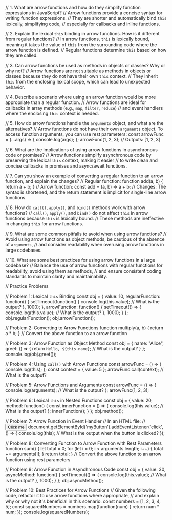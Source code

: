 // 1. What are arrow functions and how do they simplify function expressions in JavaScript?
// Arrow functions provide a concise syntax for writing function expressions. 
// They are shorter and automatically bind `this` lexically, simplifying code, 
// especially for callbacks and inline functions.


// 2. Explain the lexical `this` binding in arrow functions. How is it different from regular functions?
// In arrow functions, `this` is lexically bound, meaning it takes the value of `this` from the surrounding code where the arrow function is defined. 
// Regular functions determine `this` based on how they are called.


// 3. Can arrow functions be used as methods in objects or classes? Why or why not?
// Arrow functions are not suitable as methods in objects or classes because they do not have their own `this` context. 
// They inherit `this` from the enclosing lexical scope, which can lead to unexpected behavior.


// 4. Describe a scenario where using an arrow function would be more appropriate than a regular function.
// Arrow functions are ideal for callbacks in array methods (e.g., `map`, `filter`, `reduce`) 
// and event handlers where the enclosing `this` context is needed.


// 5. How do arrow functions handle the `arguments` object, and what are the alternatives?
// Arrow functions do not have their own `arguments` object. To access function arguments, you can use rest parameters:
const arrowFunc = (...args) => {
  console.log(args);
};
arrowFunc(1, 2, 3); // Outputs: [1, 2, 3]


// 6. What are the implications of using arrow functions in asynchronous code or promises?
// Arrow functions simplify asynchronous code by preserving the lexical `this` context, making it easier 
// to write clean and concise callbacks in promises and async/await functions.


// 7. Can you show an example of converting a regular function to an arrow function, and explain the changes?
// Regular function:
function add(a, b) {
  return a + b;
}
// Arrow function:
const add = (a, b) => a + b;
// Changes: The syntax is shortened, and the return statement is implicit for single-line arrow functions.


// 8. How do `call()`, `apply()`, and `bind()` methods work with arrow functions?
// `call()`, `apply()`, and `bind()` do not affect `this` in arrow functions because `this` is lexically bound. 
// These methods are ineffective in changing `this` for arrow functions.


// 9. What are some common pitfalls to avoid when using arrow functions?
// Avoid using arrow functions as object methods, be cautious of the absence of `arguments`, 
// and consider readability when overusing arrow functions in large codebases.


// 10. What are some best practices for using arrow functions in a large codebase?
// Balance the use of arrow functions with regular functions for readability, avoid using them as methods, 
// and ensure consistent coding standards to maintain clarity and maintainability.


// Practice Problems

// Problem 1: Lexical `this` Binding
const obj = {
  value: 10,
  regularFunction: function() {
    setTimeout(function() {
      console.log(this.value); // What is the output?
    }, 1000);
  },
  arrowFunction: function() {
    setTimeout(() => {
      console.log(this.value); // What is the output?
    }, 1000);
  }
};
obj.regularFunction();
obj.arrowFunction();


// Problem 2: Converting to Arrow Functions
function multiply(a, b) {
  return a * b;
}
// Convert the above function to an arrow function


// Problem 3: Arrow Function as Object Method
const obj = {
  name: "Alice",
  greet: () => {
    return `Hello, ${this.name}`; // What is the output?
  }
};
console.log(obj.greet());


// Problem 4: Using `call()` with Arrow Functions
const arrowFunc = () => {
  console.log(this);
};
const context = { value: 5 };
arrowFunc.call(context); // What is the output?


// Problem 5: Arrow Functions and Arguments
const arrowFunc = () => {
  console.log(arguments); // What is the output?
};
arrowFunc(1, 2, 3);


// Problem 6: Lexical `this` in Nested Functions
const obj = {
  value: 20,
  method: function() {
    const innerFunction = () => {
      console.log(this.value); // What is the output?
    };
    innerFunction();
  }
};
obj.method();


// Problem 7: Arrow Function in Event Handler
// In an HTML file:
// <button id="myButton">Click me</button>
document.getElementById('myButton').addEventListener('click', () => {
  console.log(this); // What is the output when the button is clicked?
});


// Problem 8: Converting Function to Arrow Function with Rest Parameters
function sum() {
  let total = 0;
  for (let i = 0; i < arguments.length; i++) {
    total += arguments[i];
  }
  return total;
}
// Convert the above function to an arrow function using rest parameters


// Problem 9: Arrow Function in Asynchronous Code
const obj = {
  value: 30,
  asyncMethod: function() {
    setTimeout(() => {
      console.log(this.value); // What is the output?
    }, 1000);
  }
};
obj.asyncMethod();


// Problem 10: Best Practices for Arrow Functions
// Given the following code, refactor it to use arrow functions where appropriate,
// and explain why or why not it's beneficial in this scenario.
const numbers = [1, 2, 3, 4, 5];
const squaredNumbers = numbers.map(function(num) {
  return num * num;
});
console.log(squaredNumbers);